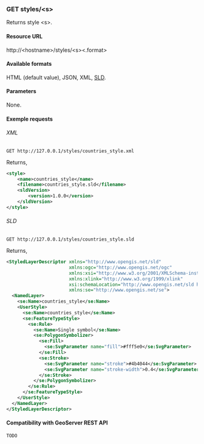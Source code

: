### GET styles/\<s\>

Returns style \<s\>.

#### Resource URL

http://\<hostname\>/styles/\<s\>\<.format\>

#### Available formats

HTML (default value), JSON, XML, [SLD](http://www.opengeospatial.org/standards/sld).

#### Parameters

None.

#### Exemple requests

###### XML

`GET http://127.0.0.1/styles/countries_style.xml`

Returns,

```xml
<style>
    <name>countries_style</name>
    <filename>countries_style.sld</filename>
    <sldVersion>
        <version>1.0.0</version>
    </sldVersion>
</style>
```

###### SLD

`GET http://127.0.0.1/styles/countries_style.sld`

Returns,

```xml
<StyledLayerDescriptor xmlns="http://www.opengis.net/sld" 
                       xmlns:ogc="http://www.opengis.net/ogc" 
                       xmlns:xsi="http://www.w3.org/2001/XMLSchema-instance" version="1.1.0" 
                       xmlns:xlink="http://www.w3.org/1999/xlink" 
                       xsi:schemaLocation="http://www.opengis.net/sld http://schemas.opengis.net/sld/1.1.0/StyledLayerDescriptor.xsd" 
                       xmlns:se="http://www.opengis.net/se">
  <NamedLayer>
    <se:Name>countries_style</se:Name>
    <UserStyle>
      <se:Name>countries_style</se:Name>
      <se:FeatureTypeStyle>
        <se:Rule>
          <se:Name>Single symbol</se:Name>
          <se:PolygonSymbolizer>
            <se:Fill>
              <se:SvgParameter name="fill">#fff5e0</se:SvgParameter>
            </se:Fill>
            <se:Stroke>
              <se:SvgParameter name="stroke">#4b4044</se:SvgParameter>
              <se:SvgParameter name="stroke-width">0.4</se:SvgParameter>
            </se:Stroke>
          </se:PolygonSymbolizer>
        </se:Rule>
      </se:FeatureTypeStyle>
    </UserStyle>
  </NamedLayer>
</StyledLayerDescriptor>
```

#### Compatibility with GeoServer REST API

`TODO`
